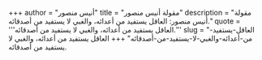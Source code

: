 +++
author = "أنيس منصور"
title = "مقولة أنيس منصور"
description = "مقولة أنيس منصور: العاقل يستفيد من أعدائه، والغبي لا يستفيد من أصدقائه."
quote = '''العاقل يستفيد من أعدائه، والغبي لا يستفيد من أصدقائه.'''
slug = "العاقل-يستفيد-من-أعدائه-والغبي-لا-يستفيد-من-أصدقائه"
+++
العاقل يستفيد من أعدائه، والغبي لا يستفيد من أصدقائه.
